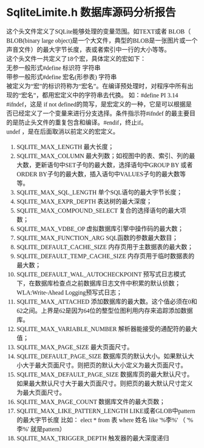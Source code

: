 # SqliteLimite.h 数据库源码分析报告
<font face="微软雅黑" size="3px">

这个头文件定义了SQLite能够处理的变量范围。如TEXT或者   BLOB（ BLOB(binary large object)是一个大文件，典型的BLOB是一张图片或一个声音文件）的最大字节长度，表或者索引中一行的大小等等。  
这个头文件一共定义了18个宏，具体定义的宏如下：  
无参一般形式#define 标识符 字符串  
带参一般形式#define 宏名(形参表) 字符串  
被定义为“宏”的标识符称为“宏名”。在编译预处理时，对程序中所有出现的“宏名”，都用宏定义中的字符串去代换。 如：#define PI 3.14
<br>#ifndef，这是 if not defined的简写，是宏定义的一种，它是可以根据是否已经定义了一个变量来进行分支选择。条件指示符#ifndef 的最主要目的是防止头文件的重复包含和编译。#endif，终止if。<br>
undef ，是在后面取消以前定义的宏定义。<br>

1.	SQLITE_MAX_LENGTH  最大长度；
2.	SQLITE_MAX_COLUMN  最大列数；如视图中的表、索引、列的最大数，更新语句中SET子句的最大数，选择语句中GROUP BY 或者 ORDER BY子句的最大数，插入语句中VALUES子句的最大数等等。
3.	SQLITE_MAX_SQL_LENGTH  单个SQL语句的最大字节长度；
4.	SQLITE_MAX_EXPR_DEPTH  表达树的最大深度；
5.	SQLITE_MAX_COMPOUND_SELECT  复合的选择语句的最大项数；
6.	SQLITE_MAX_VDBE_OP  虚拟数据库引擎中操作码的最大数；
7.	SQLITE_MAX_FUNCTION_ARG   SQL函数的参数最大数目；
8.	SQLITE_DEFAULT_CACHE_SIZE  内存页用于主数据表的最大数；
9.	SQLITE_DEFAULT_TEMP_CACHE_SIZE  内存页用于临时数据表的最大数；
10.	SQLITE_DEFAULT_WAL_AUTOCHECKPOINT  预写式日志模式下，在数据库检查点之前数据库日志文件中积累的默认侦数；WLA:Write-Ahead Logging预写式日志；
11.	SQLITE_MAX_ATTACHED  添加数据库的最大数。这个值必须在0和62之间。上界是62是因为64位的整型位图利用内存来追踪添加数据库。
12.	SQLITE_MAX_VARIABLE_NUMBER  解析器能接受的通配符的最大值；
13.	SQLITE_MAX_PAGE_SIZE  最大页面尺寸。
14.	SQLITE_DEFAULT_PAGE_SIZE   数据库页的默认大小。如果默认大小大于最大页面尺寸。则把页的默认大小定义为最大页面尺寸。
15.	SQLITE_MAX_DEFAULT_PAGE_SIZE  数据库页的最大默认尺寸。如果最大默认尺寸大于最大页面尺寸。则把页的最大默认尺寸定义为最大页面尺寸。
16.	SQLITE_MAX_PAGE_COUNT  数据库文件的最大页数；
17.	SQLITE_MAX_LIKE_PATTERN_LENGTH
    LIKE或者GLOB中pattern的最大字节长度
    比如：
    elect * from 表
    where 姓名
    like '%李%'      （ '%李%' 就是pattern）
18.	SQLITE_MAX_TRIGGER_DEPTH   触发器的最大深度递归
